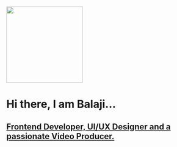 
### <img src="https://media.giphy.com/media/Wj7lNjMNDxSmc/giphy.gif" width="200" height="200"> <h1> Hi there, I am Balaji... </h1> 

<h2 style="text-decoration:underline">Frontend Developer, UI/UX Designer and a passionate Video Producer. </h2>


<!--
**Balaji-Kotni/Balaji-Kotni** is a ✨ _special_ ✨ repository because its `README.md` (this file) appears on your GitHub profile.

Here are some ideas to get you started:

- 🔭 I’m currently working on ...
- 🌱 I’m currently learning ...
- 👯 I’m looking to collaborate on ...
- 🤔 I’m looking for help with ...
- 💬 Ask me about ...
- 📫 How to reach me: ...
- 😄 Pronouns: ...
- ⚡ Fun fact: ...
-->
